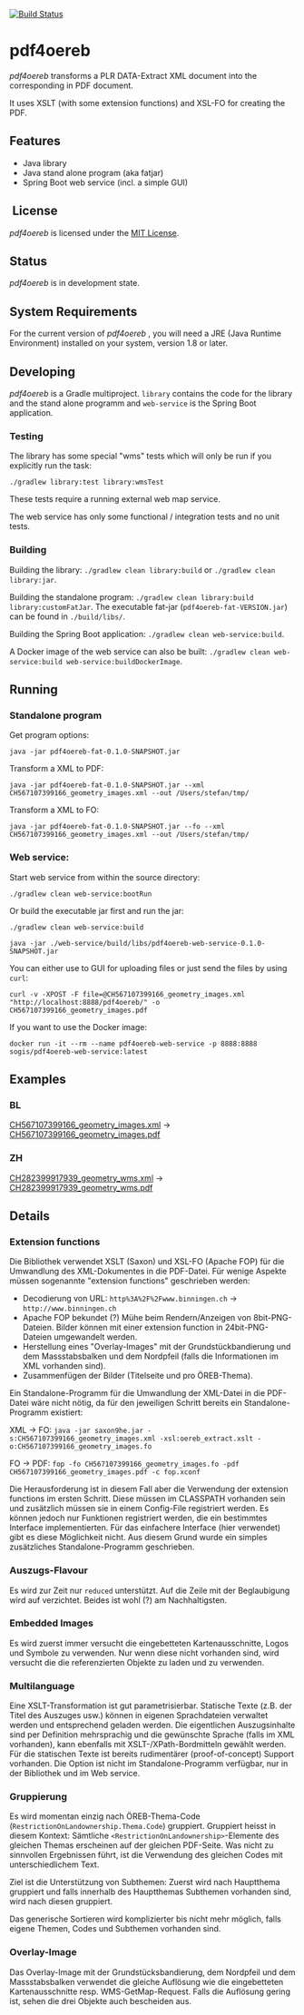 [![Build Status](https://travis-ci.org/openoereb/pdf4oereb.svg?branch=master)](https://travis-ci.org/openoereb/pdf4oereb)
# pdf4oereb 

_pdf4oereb_ transforms a PLR DATA-Extract XML document into the corresponding in PDF document.

It uses XSLT (with some extension functions) and XSL-FO for creating the PDF.

## Features
* Java library
* Java stand alone program (aka fatjar)
* Spring Boot web service (incl. a simple GUI)

##  License

_pdf4oereb_ is licensed under the [MIT License](LICENSE).

## Status

_pdf4oereb_  is in development state.

## System Requirements

For the current version of _pdf4oereb_ , you will need a JRE (Java Runtime Environment) installed on your system, version 1.8 or later.

## Developing

_pdf4oereb_ is a Gradle multiproject. `library` contains the code for the library and the stand alone programm and `web-service` is the Spring Boot application.

### Testing

The library has some special "wms" tests which will only be run if you explicitly run the task:

```
./gradlew library:test library:wmsTest
```

These tests require a running external web map service.

The web service has only some functional / integration tests and no unit tests.

### Building

Building the library: `./gradlew clean library:build` or `./gradlew clean library:jar`.

Building the standalone program: `./gradlew clean library:build library:customFatJar`. The executable fat-jar (`pdf4oereb-fat-VERSION.jar`) can be found in `./build/libs/`.

Building the Spring Boot application: `./gradlew clean web-service:build`.

A Docker image of the web service can also be built: `./gradlew clean web-service:build web-service:buildDockerImage`.

## Running

### Standalone program

Get program options:
```
java -jar pdf4oereb-fat-0.1.0-SNAPSHOT.jar 
```

Transform a XML to PDF:
```
java -jar pdf4oereb-fat-0.1.0-SNAPSHOT.jar --xml CH567107399166_geometry_images.xml --out /Users/stefan/tmp/
```

Transform a XML to FO:
```
java -jar pdf4oereb-fat-0.1.0-SNAPSHOT.jar --fo --xml CH567107399166_geometry_images.xml --out /Users/stefan/tmp/
```

### Web service:

Start web service from within the source directory:
```
./gradlew clean web-service:bootRun
```

Or build the executable jar first and run the jar:
```
./gradlew clean web-service:build
```
```
java -jar ./web-service/build/libs/pdf4oereb-web-service-0.1.0-SNAPSHOT.jar
```

You can either use to GUI for uploading files or just send the files by using `curl`:
```
curl -v -XPOST -F file=@CH567107399166_geometry_images.xml "http://localhost:8888/pdf4oereb/" -o CH567107399166_geometry_images.pdf
```

If you want to use the Docker image:
```
docker run -it --rm --name pdf4oereb-web-service -p 8888:8888 sogis/pdf4oereb-web-service:latest
```

## Examples
### BL
[CH567107399166_geometry_images.xml](https://gitlab.com/sogis/pdf4oereb/blob/master/library/src/test/data/bl/CH567107399166_geometry_images.xml) -> [CH567107399166_geometry_images.pdf](https://gitlab.com/sogis/pdf4oereb/blob/master/library/src/test/data/bl/CH567107399166_geometry_images.pdf)

### ZH
[CH282399917939_geometry_wms.xml](https://gitlab.com/sogis/pdf4oereb/blob/master/library/src/test/data/zh/CH282399917939_geometry_wms.xml) -> [CH282399917939_geometry_wms.pdf](https://gitlab.com/sogis/pdf4oereb/blob/master/library/src/test/data/zh/CH282399917939_geometry_wms.pdf)


## Details
### Extension functions
Die Bibliothek verwendet XSLT (Saxon) und XSL-FO (Apache FOP) für die Umwandlung des XML-Dokumentes in die PDF-Datei. Für wenige Aspekte müssen sogenannte "extension functions" geschrieben werden:

- Decodierung von URL: `http%3A%2F%2Fwww.binningen.ch` -> `http://www.binningen.ch`
- Apache FOP bekundet (?) Mühe beim Rendern/Anzeigen von 8bit-PNG-Dateien. Bilder können mit einer extension function in 24bit-PNG-Dateien umgewandelt werden.
- Herstellung eines "Overlay-Images" mit der Grundstückbandierung und dem Massstabsbalken und dem Nordpfeil (falls die Informationen im XML vorhanden sind).
- Zusammenfügen der Bilder (Titelseite und pro ÖREB-Thema).

Ein Standalone-Programm für die Umwandlung der XML-Datei in die PDF-Datei wäre nicht nötig, da für den jeweiligen Schritt bereits ein Standalone-Programm existiert:

XML -> FO: `java -jar saxon9he.jar -s:CH567107399166_geometry_images.xml -xsl:oereb_extract.xslt -o:CH567107399166_geometry_images.fo`

FO -> PDF: `fop -fo CH567107399166_geometry_images.fo -pdf CH567107399166_geometry_images.pdf -c fop.xconf`

Die Herausforderung ist in diesem Fall aber die Verwendung der extension functions im ersten Schritt. Diese müssen im CLASSPATH vorhanden sein und zusätzlich müssen sie in einem Config-File registriert werden. Es können jedoch nur Funktionen registriert werden, die ein bestimmtes Interface implementierten. Für das einfachere Interface (hier verwendet) gibt es diese Möglichkeit nicht. Aus diesem Grund wurde ein simples zusätzliches Standalone-Programm geschrieben.

### Auszugs-Flavour
Es wird zur Zeit nur `reduced` unterstützt. Auf die Zeile mit der Beglaubigung wird auf verzichtet. Beides ist wohl (?) am Nachhaltigsten.

### Embedded Images
Es wird zuerst immer versucht die eingebetteten Kartenausschnitte, Logos und Symbole zu verwenden. Nur wenn diese nicht vorhanden sind, wird versucht die die referenzierten Objekte zu laden und zu verwenden.

### Multilanguage
Eine XSLT-Transformation ist gut parametrisierbar. Statische Texte (z.B. der Titel des Auszuges usw.) können in eigenen Sprachdateien verwaltet werden und entsprechend geladen werden. Die eigentlichen Auszugsinhalte sind per Definition mehrsprachig und die gewünschte Sprache (falls im XML vorhanden), kann ebenfalls mit XSLT-/XPath-Bordmitteln gewählt werden. Für die statischen Texte ist bereits rudimentärer (proof-of-concept) Support vorhanden. Die Option ist nicht im Standalone-Programm verfügbar, nur in der Bibliothek und im Web service.

### Gruppierung
Es wird momentan einzig nach ÖREB-Thema-Code (`RestrictionOnLandownership.Thema.Code`) gruppiert. Gruppiert heisst in diesem Kontext: Sämtliche `<RestrictionOnLandownership>`-Elemente des gleichen Themas erscheinen auf der gleichen PDF-Seite. Was nicht zu sinnvollen Ergebnissen führt, ist die Verwendung des gleichen Codes mit unterschiedlichem Text.

Ziel ist die Unterstützung von Subthemen: Zuerst wird nach Hauptthema gruppiert und falls innerhalb des Hauptthemas Subthemen vorhanden sind, wird nach diesen gruppiert. 

Das generische Sortieren wird komplizierter bis nicht mehr möglich, falls eigene Themen, Codes und Subthemen vorhanden sind.

### Overlay-Image
Das Overlay-Image mit der Grundstücksbandierung, dem Nordpfeil und dem Massstabsbalken verwendet die gleiche Auflösung wie die eingebetteten Kartenausschnitte resp. WMS-GetMap-Request. Falls die Auflösung gering ist, sehen die drei Objekte auch bescheiden aus.